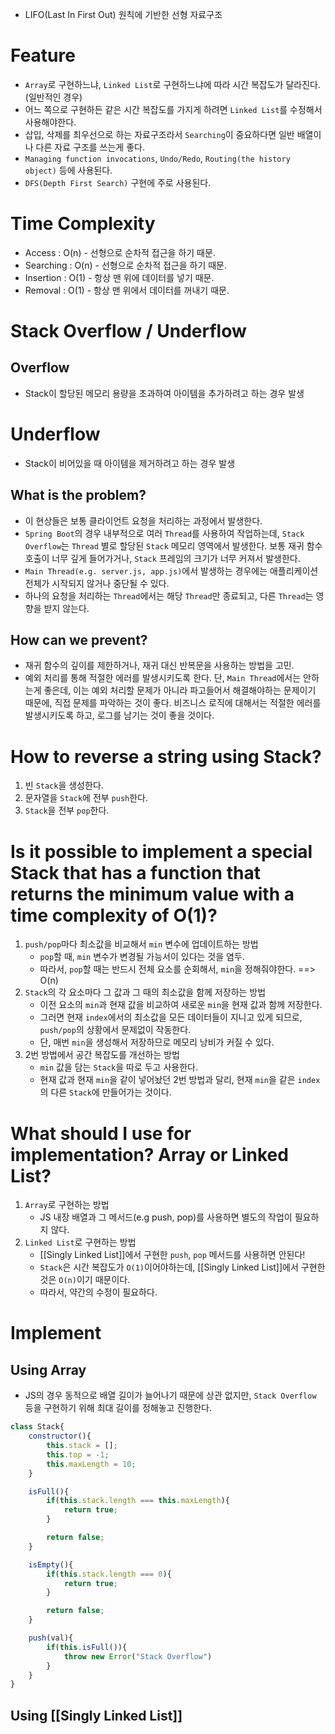 
- LIFO(Last In First Out) 원칙에 기반한 선형 자료구조

# Feature
- `Array`로 구현하느냐, `Linked List`로 구현하느냐에 따라 시간 복잡도가 달라진다.(일반적인 경우)
- 어느 쪽으로 구현하든 같은 시간 복잡도를 가지게 하려면 `Linked List`를 수정해서 사용해야한다.
- 삽입, 삭제를 최우선으로 하는 자료구조라서 `Searching`이 중요하다면 일반 배열이나 다른 자료 구조를 쓰는게 좋다.
- `Managing function invocations`, `Undo/Redo`, `Routing(the history object)` 등에 사용된다.
- `DFS(Depth First Search)` 구현에 주로 사용된다.

# Time Complexity
- Access : O(n) - 선형으로 순차적 접근을 하기 때문.
- Searching : O(n) - 선형으로 순차적 접근을 하기 때문.
- Insertion : O(1) - 항상 맨 위에 데이터를 넣기 때문.
- Removal : O(1) - 항상 맨 위에서 데이터를 꺼내기 때문.

# Stack Overflow / Underflow
## Overflow
- Stack이 할당된 메모리 용량을 초과하여 아이템을 추가하려고 하는 경우 발생
# Underflow
- Stack이 비어있을 때 아이템을 제거하려고 하는 경우 발생
## What is the problem?
- 이 현상들은 보통 클라이언트 요청을 처리하는 과정에서 발생한다.
- `Spring Boot`의 경우 내부적으로 여러 `Thread`를 사용하여 작업하는데, `Stack Overflow`는 `Thread` 별로 할당된 `Stack` 메모리 영역에서 발생한다. 보통 재귀 함수 호출이 너무 깊게 들어가거나, `Stack` 프레임의 크기가 너무 커져서 발생한다.
- `Main Thread(e.g. server.js, app.js)`에서 발생하는 경우에는 애플리케이션 전체가 시작되지 않거나 중단될 수 있다.
- 하나의 요청을 처리하는 `Thread`에서는 해당 `Thread`만 종료되고, 다른 `Thread`는 영향을 받지 않는다.
## How can we prevent?
- 재귀 함수의 깊이를 제한하거나, 재귀 대신 반복문을 사용하는 방법을 고민.
- 예외 처리를 통해 적절한 에러를 발생시키도록 한다. 단, `Main Thread`에서는 안하는게 좋은데, 이는 예외 처리할 문제가 아니라 파고들어서 해결해야하는 문제이기 때문에, 직접 문제를 파악하는 것이 좋다. 비즈니스 로직에 대해서는 적절한 에러를 발생시키도록 하고, 로그를 남기는 것이 좋을 것이다.

# How to reverse a string using Stack?
1. 빈 `Stack`을 생성한다.
2. 문자열을 `Stack`에 전부 `push`한다.
3. `Stack`을 전부 `pop`한다.

# Is it possible to implement a special Stack that has a function that returns the minimum value with a time complexity of O(1)?
1. `push/pop`마다 최소값을 비교해서 `min` 변수에 업데이트하는 방법
	- `pop`할 때, `min`  변수가 변경될 가능서이 있다는 것을 염두.
	- 따라서, `pop`할 때는 반드시 전체 요소를 순회해서, `min`을 정해줘야한다. ==> O(n)
2. `Stack`의 각 요소마다 그 값과 그 때의 최소값을 함께 저장하는 방법
	- 이전 요소의 `min`과 현재 값을 비교하여 새로운 `min`을 현재 값과 함께 저장한다.
	- 그러면 현재 `index`에서의 최소값을 모든 데이터들이 지니고 있게 되므로, `push/pop`의 상황에서 문제없이 작동한다.
	- 단, 매번 `min`을 생성해서 저장하므로 메모리 낭비가 커질 수 있다.
3. 2번 방법에서 공간 복잡도를 개선하는 방법
	- `min` 값을 담는 `Stack`을 따로 두고 사용한다.
	- 현재 값과 현재 `min`을 같이 넣어놨던 2번 방법과 달리, 현재 `min`을 같은 `index`의 다른 `Stack`에 만들어가는 것이다.

# What should I use for implementation? Array or Linked List?
1. `Array`로 구현하는 방법
	- JS 내장 배열과 그 메서드(e.g push, pop)를 사용하면 별도의 작업이 필요하지 않다.
1. `Linked List`로 구현하는 방법
	- [[Singly Linked List]]에서 구현한 `push`, `pop` 메서드를 사용하면 안된다!
	- `Stack`은 시간 복잡도가 `O(1)`이어야하는데, [[Singly Linked List]]에서 구현한 것은 `O(n)`이기 때문이다.
	- 따라서, 약간의 수정이 필요하다.

# Implement
## Using Array
- JS의 경우 동적으로 배열 길이가 늘어나기 때문에 상관 없지만, `Stack Overflow` 등을 구현하기 위해 최대 길이를 정해놓고 진행한다.

```js
class Stack{
	constructor(){
		this.stack = [];
		this.top = -1;
		this.maxLength = 10;
	}

	isFull(){
		if(this.stack.length === this.maxLength){
			return true;
		}

		return false;
	}

	isEmpty(){
		if(this.stack.length === 0){
			return true;
		}

		return false;
	}

	push(val){
		if(this.isFull()){
			throw new Error("Stack Overflow")
		}
	}
}
```
## Using [[Singly Linked List]]

```js

```

